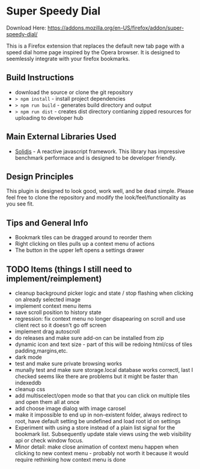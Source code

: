 # Super Speedy Dial

Download Here: https://addons.mozilla.org/en-US/firefox/addon/super-speedy-dial/

This is a Firefox extension that replaces the default new tab page with a speed dial home page inspired by the Opera browser. It is designed to seemlessly integrate with your firefox bookmarks.

## Build Instructions

- download the source or clone the git repository
- `> npm install` - install project dependencies
- `> npm run build` - generates build directory and output
- `> npm run dist` - creates dist directory contianing zipped resources for uploading to developer hub

## Main External Libraries Used

- [Solidjs](https://www.solidjs.com) - A reactive javascript framework. This library has impressive benchmark performace and is designed to be developer friendly.

## Design Principles

This plugin is designed to look good, work well, and be dead simple. Please feel free to clone the repository and modify the look/feel/functionality as you see fit.

## Tips and General Info

- Bookmark tiles can be dragged around to reorder them
- Right clicking on tiles pulls up a context menu of actions
- The button in the upper left opens a settings drawer

## TODO Items (things I still need to implement/reimplement)

- cleanup background picker logic and state / stop flashing when clicking on already selected image
- implement context menu items
- save scroll position to history state
- regression: fix context menu no longer disapearing on scroll and use client rect so it doesn't go off screen
- implement drag autoscroll
- do releases and make sure add-on can be installed from zip
- dynamic icon and text size - part of this will be redoing html/css of tiles padding,margins,etc.
- dark mode
- test and make sure private browsing works
- munally test and make sure storage.local database works correctl, last I checked seems like there are problems but it might be faster than indexeddb
- cleanup css
- add multiscelect/open mode so that that you can click on multiple tiles and open them all at once
- add choose image dialog with image carosel
- make it impossible to end up in non-existent folder, always redirect to root, have default setting be undefined and load root id on settings
- Experiment with using a store instead of a plain list signal for the bookmark list. Subsequently update stale views using the web visibility api or check window focus.
- Minor detail: make close animation of context menu happen when clicking to new context menu - probably not worth it because it would require rethinking how context menu is done

